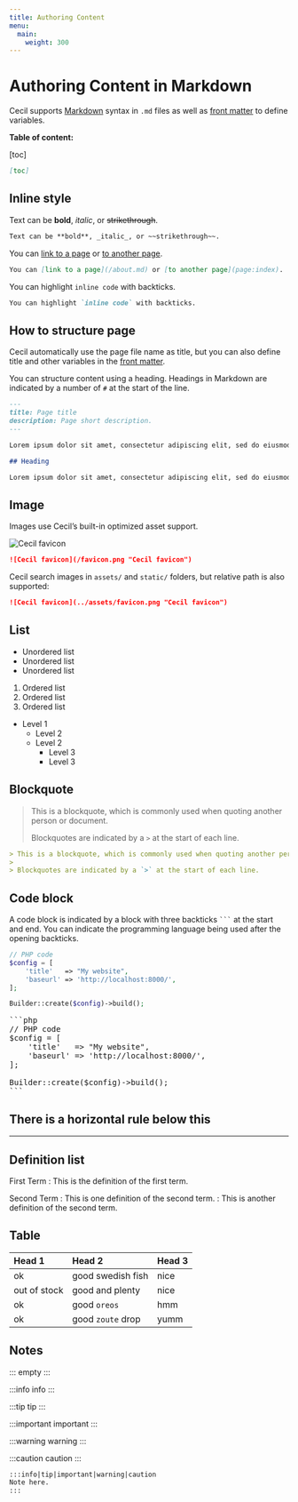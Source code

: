 ```yaml
---
title: Authoring Content
menu:
  main:
    weight: 300
---
```

# Authoring Content in Markdown

Cecil supports [Markdown](https://cecil.app/documentation/content/#markdown) syntax in `.md` files as well as [front matter](https://cecil.app/documentation/content/#front-matter) to define variables.

**Table of content:**

[toc]

```markdown
[toc]
```

## Inline style

Text can be **bold**, _italic_, or ~~strikethrough~~.

```markdown
Text can be **bold**, _italic_, or ~~strikethrough~~.
```

You can [link to a page](/about.md) or [to another page](page:index).

```markdown
You can [link to a page](/about.md) or [to another page](page:index).
```

You can highlight `inline code` with backticks.

```markdown
You can highlight `inline code` with backticks.
```

## How to structure page

Cecil automatically use the page file name as title, but you can also define title and other variables in the [front matter](https://cecil.app/documentation/content/#front-matter).

You can structure content using a heading. Headings in Markdown are indicated by a number of `#` at the start of the line.

```markdown
---
title: Page title
description: Page short description.
---

Lorem ipsum dolor sit amet, consectetur adipiscing elit, sed do eiusmod tempor incididunt ut labore et dolore magna aliqua.

## Heading

Lorem ipsum dolor sit amet, consectetur adipiscing elit, sed do eiusmod tempor incididunt ut labore et dolore magna aliqua.
```

## Image

Images use Cecil’s built-in optimized asset support.

![Cecil favicon](/favicon.png "Cecil favicon")

```markdown
![Cecil favicon](/favicon.png "Cecil favicon")
```

Cecil search images in `assets/` and `static/` folders, but relative path is also supported:

```markdown
![Cecil favicon](../assets/favicon.png "Cecil favicon")
```

## List

* Unordered list
* Unordered list
* Unordered list

1. Ordered list
2. Ordered list
3. Ordered list

* Level 1
  * Level 2
  * Level 2
    * Level 3
    * Level 3

## Blockquote

> This is a blockquote, which is commonly used when quoting another person or document.
>
> Blockquotes are indicated by a `>` at the start of each line.

```markdown
> This is a blockquote, which is commonly used when quoting another person or document.
>
> Blockquotes are indicated by a `>` at the start of each line.
```

## Code block

A code block is indicated by a block with three backticks ` ``` ` at the start and end. You can indicate the programming language being used after the opening backticks.

```php
// PHP code
$config = [
    'title'   => "My website",
    'baseurl' => 'http://localhost:8000/',
];

Builder::create($config)->build();
```

<pre>
```php
// PHP code
$config = [
    'title'   => "My website",
    'baseurl' => 'http://localhost:8000/',
];

Builder::create($config)->build();
```
</pre>

## There is a horizontal rule below this

---

## Definition list

First Term
: This is the definition of the first term.

Second Term
: This is one definition of the second term.
: This is another definition of the second term.

## Table

| Head 1       | Head 2            | Head 3 |
|:-------------|:------------------|:-------|
| ok           | good swedish fish | nice   |
| out of stock | good and plenty   | nice   |
| ok           | good `oreos`      | hmm    |
| ok           | good `zoute` drop | yumm   |

## Notes

:::
empty
:::

:::info
info
:::

:::tip
tip
:::

:::important
important
:::

:::warning
warning
:::

:::caution
caution
:::

```markdown
:::info|tip|important|warning|caution
Note here.
:::
```
